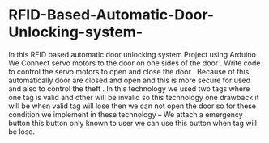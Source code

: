 # RFID-Based-Automatic-Door-Unlocking-system-
In this RFID based automatic door unlocking system Project using Arduino We Connect servo motors to the door on one sides of the door . Write code to control the servo motors to open and close the door . Because of  this automatically door are closed and open and this is more secure for  used and also to control the theft . 
In this technology we used two tags where one tag is valid and other will be invalid so this technology one drawback 
it will be when valid tag will lose then we can not open the door so for these condition we implement in these technology –
We attach a emergency button this button only known to user  we can use this button when tag will be lose.
 

